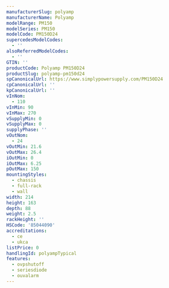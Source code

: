 ```yaml
---
manufacturerSlug: polyamp
manufacturerName: Polyamp
modelRange: PM150
modelSeries: PM150
modelCode: PM150D24
supercedesModelCodes:
  - ''
alsoReferredModelCodes:
  - ''
GTIN: ''
productCode: Polyamp PM150D24
productSlug: polyamp-pm150d24
spCanonicalUrl: https://www.simplypowersupply.com/PM150D24
cpCanonicalUrl: ''
kpCanonicalUrl: ''
vInNom:
  - 110
vInMin: 90
vInMax: 270
vSupplyMin: 0
vSupplyMax: 0
supplyPhase: ''
vOutNom:
  - 24
vOutMin: 21.6
vOutMax: 26.4
iOutMin: 0
iOutMax: 6.25
pOutMax: 150
mountingStyles:
  - chassis
  - full-rack
  - wall
width: 214
height: 163
depth: 88
weight: 2.5
rackHeight: ''
HSCode: '85044090'
accreditations:
  - ce
  - ukca
listPrice: 0
handlingId: polyampTypical
features:
  - ovpshutoff
  - seriesdiode
  - ouvalarm
---
```

